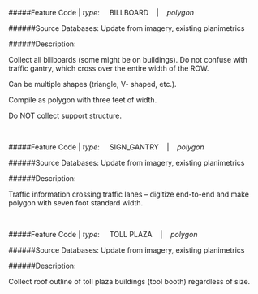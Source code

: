 #####Feature Code | *type*:&nbsp;&nbsp;&nbsp;&nbsp;&nbsp;BILLBOARD&nbsp;&nbsp;&nbsp; | &nbsp;&nbsp;&nbsp;*polygon*

######Source Databases: Update from imagery, existing planimetrics

######Description:

Collect all billboards (some might be on buildings). Do not confuse with traffic gantry, which cross over the entire width
of the ROW.

Can be multiple shapes (triangle, V- shaped, etc.).

Compile as polygon with three feet of width.

Do NOT collect support structure.

<br>

#####Feature Code | *type*:&nbsp;&nbsp;&nbsp;&nbsp;&nbsp;SIGN_GANTRY&nbsp;&nbsp;&nbsp; | &nbsp;&nbsp;&nbsp;*polygon*

######Source Databases: Update from imagery, existing planimetrics

######Description:

Traffic information crossing traffic lanes – digitize end-to-end and make polygon with seven foot standard width.

<br>

#####Feature Code | *type*:&nbsp;&nbsp;&nbsp;&nbsp;&nbsp;TOLL PLAZA&nbsp;&nbsp;&nbsp; | &nbsp;&nbsp;&nbsp;*polygon*

######Source Databases: Update from imagery, existing planimetrics

######Description:

Collect roof outline of toll plaza buildings (tool booth) regardless of size.
